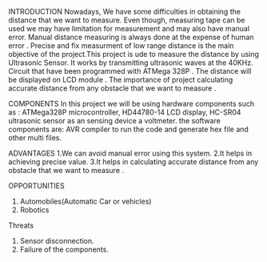 INTRODUCTION
Nowadays, We have some difficulties in obtaining the distance that we want to measure. Even though, measuring tape can be used we may have limitation for measurement 
and may also have manual error. Manual distance measuring is always done at the expense of human error . Precise and fix measurment of low range distance is the main 
objective of the project.This project is ude to measure the distance by using Ultrasonic Sensor. It works by transmitting ultrasonic waves at the 40KHz. Circuit that
have been programmed with ATMega 328P . The distance will be displayed on LCD module . The importance of project calculating accurate distance from any obstacle that
we want to measure .

COMPONENTS
In this project we will be using hardware components such as : ATMega328P microcontroller, HD44780-14 LCD display, HC-SR04 ultrasonic sensor as an sensing device
a voltmeter.
the software components are: AVR compiler to run the code and generate hex file and other multi files.

ADVANTAGES
1.We can avoid manual error using this system.
2.It helps in achieving precise value.
3.It helps in calculating accurate distance from any obstacle that we want to measure .

OPPORTUNITIES
1. Automobiles(Automatic Car or vehicles)
2. Robotics

Threats 
1. Sensor disconnection.
2. Failure of the components.

